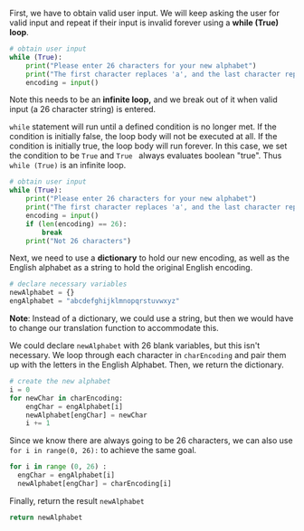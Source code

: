 <!--title={Creating the alphabet encoding explained}-->

<!--badges={Python:90}-->

<!--concepts={ForLoops.mdx, WhileLoops.mdx, PrintStatements.mdx, IfStatements.mdx, IndexingDictionaries.mdx}-->

First, we have to obtain valid user input. We will keep asking the user for valid input and repeat if their input is invalid forever using a **while (True) loop**.

```python
# obtain user input
while (True):
    print("Please enter 26 characters for your new alphabet")
    print("The first character replaces 'a', and the last character replaces 'z'")
    encoding = input()
```

Note this needs to be an **infinite loop,** and we break out of it when valid input (a 26 character string) is entered.

`while` statement will run until a defined condition is no longer met. If the condition is initially false, the loop body will not be executed at all. If the condition is initially true, the loop body will run forever. In this case, we set the condition to be `True` and `True ` always evaluates boolean "true". Thus `while (True)` is an infinite loop.

```python
# obtain user input
while (True):
    print("Please enter 26 characters for your new alphabet")
    print("The first character replaces 'a', and the last character replaces 'z'")
    encoding = input()
    if (len(encoding) == 26):
        break
    print("Not 26 characters")
```

Next, we need to use a **dictionary** to hold our new encoding, as well as the English alphabet as a string to hold the original English encoding.

```python
# declare necessary variables
newAlphabet = {}
engAlphabet = "abcdefghijklmnopqrstuvwxyz"
```

**Note**: Instead of a dictionary, we could use a string, but then we would have to change our translation function to accommodate this.

We could declare `newAlphabet` with 26 blank variables, but this isn't necessary. We loop through each character in `charEncoding` and pair them up with the letters in the English Alphabet. Then, we return the dictionary.

```python
# create the new alphabet
i = 0
for newChar in charEncoding:
    engChar = engAlphabet[i]
    newAlphabet[engChar] = newChar
    i += 1
```

Since we know there are always going to be 26 characters, we can also use `for i in range(0, 26):` to achieve the same goal.

```python
for i in range (0, 26) :
  engChar = engAlphabet[i]
  newAlphabet[engChar] = charEncoding[i] 
```

Finally, return the result `newAlphabet`

```python
return newAlphabet
```

